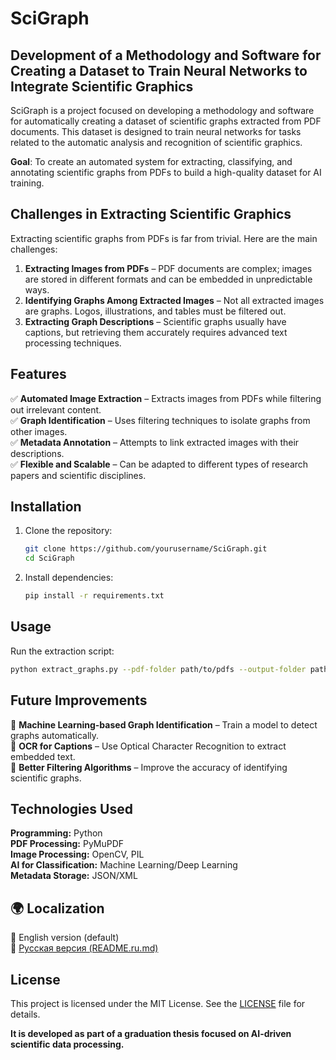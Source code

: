 # SciGraph

## Development of a Methodology and Software for Creating a Dataset to Train Neural Networks to Integrate Scientific Graphics

SciGraph is a project focused on developing a methodology and software for automatically creating a dataset of scientific graphs extracted from PDF documents. This dataset is designed to train neural networks for tasks related to the automatic analysis and recognition of scientific graphics.

**Goal**: To create an automated system for extracting, classifying, and annotating scientific graphs from PDFs to build a high-quality dataset for AI training.

## Challenges in Extracting Scientific Graphics

Extracting scientific graphs from PDFs is far from trivial. Here are the main challenges:

1. **Extracting Images from PDFs** – PDF documents are complex; images are stored in different formats and can be embedded in unpredictable ways.
2. **Identifying Graphs Among Extracted Images** – Not all extracted images are graphs. Logos, illustrations, and tables must be filtered out.
3. **Extracting Graph Descriptions** – Scientific graphs usually have captions, but retrieving them accurately requires advanced text processing techniques.

## Features

✅ **Automated Image Extraction** – Extracts images from PDFs while filtering out irrelevant content.  
✅ **Graph Identification** – Uses filtering techniques to isolate graphs from other images.  
✅ **Metadata Annotation** – Attempts to link extracted images with their descriptions.  
✅ **Flexible and Scalable** – Can be adapted to different types of research papers and scientific disciplines.  

## Installation

1. Clone the repository:
   ```sh
   git clone https://github.com/yourusername/SciGraph.git
   cd SciGraph
   ```
2. Install dependencies:
   ```sh
   pip install -r requirements.txt
   ```

## Usage

Run the extraction script:
```sh
python extract_graphs.py --pdf-folder path/to/pdfs --output-folder path/to/output
```

## Future Improvements

🔹 **Machine Learning-based Graph Identification** – Train a model to detect graphs automatically.  
🔹 **OCR for Captions** – Use Optical Character Recognition to extract embedded text.  
🔹 **Better Filtering Algorithms** – Improve the accuracy of identifying scientific graphs.  

##  Technologies Used

 **Programming:** Python  
 **PDF Processing:** PyMuPDF  
 **Image Processing:** OpenCV, PIL  
 **AI for Classification:** Machine Learning/Deep Learning  
 **Metadata Storage:** JSON/XML  

## 🌍 Localization

🔹 English version (default)  
🔹 [Русская версия (README.ru.md)](README.ru.md)  

## License

This project is licensed under the MIT License. See the [LICENSE](LICENSE) file for details.

**It is developed as part of a graduation thesis focused on AI-driven scientific data processing.**

